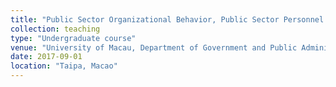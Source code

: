 ```yaml
---
title: "Public Sector Organizational Behavior, Public Sector Personnel Management, Understanding Government"
collection: teaching
type: "Undergraduate course"
venue: "University of Macau, Department of Government and Public Administration"
date: 2017-09-01
location: "Taipa, Macao"
---
```


